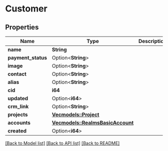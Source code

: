 # Customer

## Properties

Name | Type | Description | Notes
------------ | ------------- | ------------- | -------------
**name** | **String** |  | 
**payment_status** | Option<**String**> |  | [optional]
**image** | Option<**String**> |  | [optional]
**contact** | Option<**String**> |  | [optional]
**alias** | Option<**String**> |  | [optional]
**cid** | **i64** |  | 
**updated** | Option<**i64**> |  | [optional]
**crm_link** | Option<**String**> |  | [optional]
**projects** | [**Vec<models::Project>**](Project.md) |  | 
**accounts** | [**Vec<models::RealmsBasicAccount>**](RealmsBasicAccount.md) |  | 
**created** | Option<**i64**> |  | [optional]

[[Back to Model list]](../README.md#documentation-for-models) [[Back to API list]](../README.md#documentation-for-api-endpoints) [[Back to README]](../README.md)


